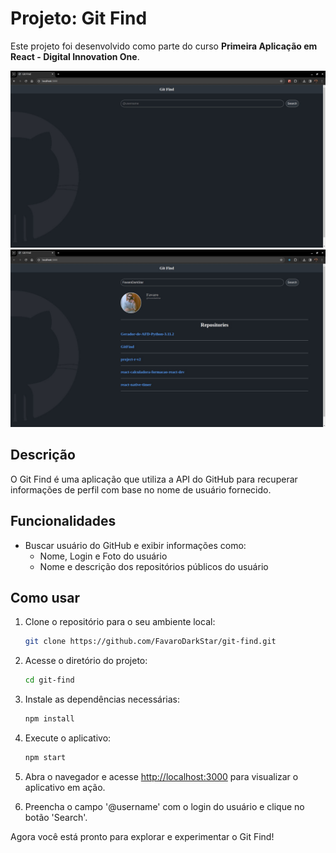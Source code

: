 # Projeto: Git Find

Este projeto foi desenvolvido como parte do curso **Primeira Aplicação em React - Digital Innovation One**.

![GitFind](./public/preview1.jpeg)
![GitFind](./public/preview2.jpeg)

## Descrição
O Git Find é uma aplicação que utiliza a API do GitHub para recuperar informações de perfil com base no nome de usuário fornecido. 

## Funcionalidades
- Buscar usuário do GitHub e exibir informações como:
  - Nome, Login e Foto do usuário
  - Nome e descrição dos repositórios públicos do usuário

## Como usar

1. Clone o repositório para o seu ambiente local:

   ```bash
   git clone https://github.com/FavaroDarkStar/git-find.git
   ``` 
 
2. Acesse o diretório do projeto:

   ```bash
   cd git-find
   ```

3. Instale as dependências necessárias:

   ```bash
   npm install
   ```

4. Execute o aplicativo:

   ```bash
   npm start
   ```

5. Abra o navegador e acesse [http://localhost:3000](http://localhost:3000) para visualizar o aplicativo em ação.

6. Preencha o campo '@username' com o login do usuário e clique no botão 'Search'.

Agora você está pronto para explorar e experimentar o Git Find!
